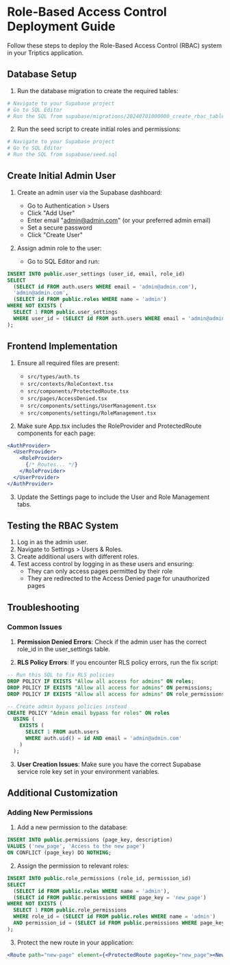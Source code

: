# Role-Based Access Control Deployment Guide

Follow these steps to deploy the Role-Based Access Control (RBAC) system in your Triptics application.

## Database Setup

1. Run the database migration to create the required tables:

```bash
# Navigate to your Supabase project
# Go to SQL Editor
# Run the SQL from supabase/migrations/20240701000000_create_rbac_tables.sql
```

2. Run the seed script to create initial roles and permissions:

```bash
# Navigate to your Supabase project
# Go to SQL Editor
# Run the SQL from supabase/seed.sql
```

## Create Initial Admin User

1. Create an admin user via the Supabase dashboard:
   - Go to Authentication > Users
   - Click "Add User"
   - Enter email "admin@admin.com" (or your preferred admin email)
   - Set a secure password
   - Click "Create User"

2. Assign admin role to the user:
   - Go to SQL Editor and run:

```sql
INSERT INTO public.user_settings (user_id, email, role_id)
SELECT 
  (SELECT id FROM auth.users WHERE email = 'admin@admin.com'),
  'admin@admin.com',
  (SELECT id FROM public.roles WHERE name = 'admin')
WHERE NOT EXISTS (
  SELECT 1 FROM public.user_settings 
  WHERE user_id = (SELECT id FROM auth.users WHERE email = 'admin@admin.com')
);
```

## Frontend Implementation

1. Ensure all required files are present:
   - `src/types/auth.ts`
   - `src/contexts/RoleContext.tsx`
   - `src/components/ProtectedRoute.tsx`
   - `src/pages/AccessDenied.tsx`
   - `src/components/settings/UserManagement.tsx`
   - `src/components/settings/RoleManagement.tsx`

2. Make sure App.tsx includes the RoleProvider and ProtectedRoute components for each page:

```jsx
<AuthProvider>
  <UserProvider>
    <RoleProvider>
      {/* Routes... */}
    </RoleProvider>
  </UserProvider>
</AuthProvider>
```

3. Update the Settings page to include the User and Role Management tabs.

## Testing the RBAC System

1. Log in as the admin user.
2. Navigate to Settings > Users & Roles.
3. Create additional users with different roles.
4. Test access control by logging in as these users and ensuring:
   - They can only access pages permitted by their role
   - They are redirected to the Access Denied page for unauthorized pages

## Troubleshooting

### Common Issues

1. **Permission Denied Errors**: Check if the admin user has the correct role_id in the user_settings table.

2. **RLS Policy Errors**: If you encounter RLS policy errors, run the fix script:

```sql
-- Run this SQL to fix RLS policies
DROP POLICY IF EXISTS "Allow all access for admins" ON roles;
DROP POLICY IF EXISTS "Allow all access for admins" ON permissions;
DROP POLICY IF EXISTS "Allow all access for admins" ON role_permissions;

-- Create admin bypass policies instead
CREATE POLICY "Admin email bypass for roles" ON roles
  USING (
    EXISTS (
      SELECT 1 FROM auth.users
      WHERE auth.uid() = id AND email = 'admin@admin.com'
    )
  );
```

3. **User Creation Issues**: Make sure you have the correct Supabase service role key set in your environment variables.

## Additional Customization

### Adding New Permissions

1. Add a new permission to the database:

```sql
INSERT INTO public.permissions (page_key, description)
VALUES ('new_page', 'Access to the new page')
ON CONFLICT (page_key) DO NOTHING;
```

2. Assign the permission to relevant roles:

```sql
INSERT INTO public.role_permissions (role_id, permission_id)
SELECT 
  (SELECT id FROM public.roles WHERE name = 'admin'),
  (SELECT id FROM public.permissions WHERE page_key = 'new_page')
WHERE NOT EXISTS (
  SELECT 1 FROM public.role_permissions 
  WHERE role_id = (SELECT id FROM public.roles WHERE name = 'admin')
  AND permission_id = (SELECT id FROM public.permissions WHERE page_key = 'new_page')
);
```

3. Protect the new route in your application:

```jsx
<Route path="new-page" element={<ProtectedRoute pageKey="new_page"><NewPage /></ProtectedRoute>} />
``` 